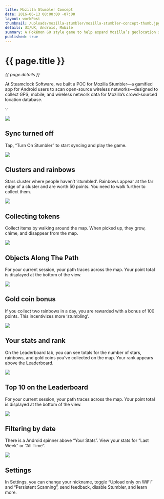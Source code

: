 ```yaml
---
title: Mozilla Stumbler Concept
date: 2016-06-13 00:00:00 -07:00
layout: workPost
thumbnail: /uploads/mozilla-stumbler/mozilla-stumbler-concept-thumb.jpg
details: UI/UX, Android, Mobile
summary: A Pokémon GO style game to help expand Mozilla’s geolocation services.
published: true
---
```

<div class="mw-900  bp1-u-textAlign-center  u-mar-auto  u-mar-b05">
    <h1 class="u-noMargin u-mar-b01">{{ page.title }}</h1>
    <p class="as-h5  u-mar-b05"><em>{{ page.details }}</em></p>
    <p class="as-h3">At Steamclock Software, we built a POC for Mozilla Stumbler—a gamified app for Android users to scan open-source wireless networks—designed to collect GPS, mobile, and wireless network data for Mozilla’s crowd-sourced location database.</p>
    <p class="as-h5  u-textAlign-center  u-mar-b05">&#8757;</p>
</div>

<div class="Grid  Grid--withGutters">
    <!-- First row -->
    <div class="Grid-cell  u-size1of3">
        <img class="u-rounded-corners  u-shadow"  src="/uploads/mozilla-stumbler/mozilla-stumbler-sync-off@2x.jpg"/>
        <h2 class="as-h4  u-mar-t02"><strong>Sync turned off</strong></h2>
        <p>Tap, “Turn On Stumbler” to start syncing and play the game.</p>
    </div>
    <div class="Grid-cell  u-size1of3">
        <img class="u-rounded-corners  u-shadow"  src="/uploads/mozilla-stumbler/mozilla-stumbler-map@2x.jpg"/>
        <h2 class="as-h4  u-mar-t02"><strong>Clusters and rainbows</strong></h2>
        <p>Stars cluster where people haven’t ‘stumbled’. Rainbows appear at the far edge of a cluster and are worth 50 points. You need to walk further to collect them.</p>
    </div>
    <div class="Grid-cell  u-size1of3">
        <img class="u-rounded-corners  u-shadow"  src="/uploads/mozilla-stumbler/mozilla-stumbler-star-pick-up@2x.jpg"/>
        <h2 class="as-h4  u-mar-t02"><strong>Collecting tokens</strong></h2>
        <p>Collect items by walking around the map. When picked up, they grow, chime, and disappear from the map.</p>
    </div>
    <!-- Second row -->
    <div class="Grid-cell  u-size1of3">
        <img class="u-rounded-corners  u-shadow" src="/uploads/mozilla-stumbler/mozilla-stumbler-gather-on-path@2x.jpg"/>
        <h2 class="as-h4  u-mar-t02"><strong>Objects Along The Path</strong></h2>
        <p>For your current session, your path traces across the map. Your point total is displayed at the bottom of the view.</p>
    </div>
    <div class="Grid-cell  u-size1of3">
        <img class="u-rounded-corners  u-shadow"  src="/uploads/mozilla-stumbler/mozilla-stumbler-gold-coin-bonus@2x.jpg"/>
        <h2 class="as-h4  u-mar-t02"><strong>Gold coin bonus</strong></h2>
        <p>If you collect two rainbows in a day, you are rewarded with a bonus of 100 points. This incentivizes more ‘stumbling’.</p>
    </div>
    <div class="Grid-cell  u-size1of3">
        <img class="u-rounded-corners  u-shadow"  src="/uploads/mozilla-stumbler/mozilla-stumbler-leaderboard@2x.jpg"/>
        <h2 class="as-h4  u-mar-t02"><strong>Your stats and rank</strong></h2>
        <p>On the Leaderboard tab, you can see totals for the number of stars, rainbows, and gold coins you’ve collected on the map. Your rank appears above the Leaderboard.</p>
    </div>
    <!-- Third row -->
    <div class="Grid-cell  u-size1of3">
        <img class="u-rounded-corners  u-shadow" src="/uploads/mozilla-stumbler/mozilla-stumbler-leaderboard-ranking@2x.jpg"/>
        <h2 class="as-h4  u-mar-t02"><strong>Top 10 on the Leaderboard</strong></h2>
        <p>For your current session, your path traces across the map. Your point total is displayed at the bottom of the view.</p>
    </div>
    <div class="Grid-cell  u-size1of3">
        <img class="u-rounded-corners  u-shadow"  src="/uploads/mozilla-stumbler/mozilla-stumbler-leaderboard-date-range@2x.jpg"/>
        <h2 class="as-h4  u-mar-t02"><strong>Filtering by date</strong></h2>
        <p>There is a Android spinner above “Your Stats”. View your stats for “Last Week” or “All Time”.</p>
    </div>
    <div class="Grid-cell  u-size1of3">
        <img class="u-rounded-corners  u-shadow"  src="/uploads/mozilla-stumbler/mozilla-stumbler-settings@2x.jpg"/>
        <h2 class="as-h4  u-mar-t02"><strong>Settings</strong></h2>
        <p>In Settings, you can change your nickname, toggle “Upload only on WiFi” and “Persistent Scanning”, send feedback, disable Stumbler, and learn more.</p>
    </div>
</div>